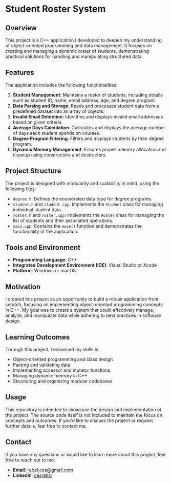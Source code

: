 # Student Roster System

## Overview

This project is a C++ application I developed to deepen my understanding of object-oriented programming and data management. It focuses on creating and managing a dynamic roster of students, demonstrating practical solutions for handling and manipulating structured data.

## Features

The application includes the following functionalities:

1. **Student Management**: Maintains a roster of students, including details such as student ID, name, email address, age, and degree program.
2. **Data Parsing and Storage**: Reads and processes student data from a predefined dataset into an array of objects.
3. **Invalid Email Detection**: Identifies and displays invalid email addresses based on given criteria.
4. **Average Days Calculation**: Calculates and displays the average number of days each student spends on courses.
5. **Degree Program Filtering**: Filters and displays students by their degree program.
6. **Dynamic Memory Management**: Ensures proper memory allocation and cleanup using constructors and destructors.

## Project Structure

The project is designed with modularity and scalability in mind, using the following files:

- `degree.h`: Defines the enumerated data type for degree programs.
- `student.h` and `student.cpp`: Implements the `Student` class for managing individual student data.
- `roster.h` and `roster.cpp`: Implements the `Roster` class for managing the list of students and their associated operations.
- `main.cpp`: Contains the `main()` function and demonstrates the functionality of the application.

## Tools and Environment

- **Programming Language**: C++
- **Integrated Development Environment (IDE)**: Visual Studio or Xcode
- **Platform**: Windows or macOS

## Motivation

I created this project as an opportunity to build a robust application from scratch, focusing on implementing object-oriented programming concepts in C++. My goal was to create a system that could effectively manage, analyze, and manipulate data while adhering to best practices in software design.

## Learning Outcomes

Through this project, I enhanced my skills in:

- Object-oriented programming and class design
- Parsing and validating data
- Implementing accessor and mutator functions
- Managing dynamic memory in C++
- Structuring and organizing modular codebases

## Usage

This repository is intended to showcase the design and implementation of the project. The source code itself is not included to maintain the focus on concepts and outcomes. If you'd like to discuss the project or request further details, feel free to contact me.

## Contact

If you have any questions or would like to learn more about this project, feel free to reach out to me:

- **Email**: rebol.ces@gmail.com
- **LinkedIn**: [cesrebol](https://linkedin.com/in/cesrebol)
